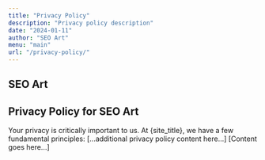 ```yaml
---
title: "Privacy Policy"
description: "Privacy policy description"
date: "2024-01-11"
author: "SEO Art"
menu: "main"
url: "/privacy-policy/"
---
```


## SEO Art

## Privacy Policy for SEO Art

Your privacy is critically important to us. At {site_title}, we have a few fundamental principles:
[...additional privacy policy content here...]
[Content goes here...]

